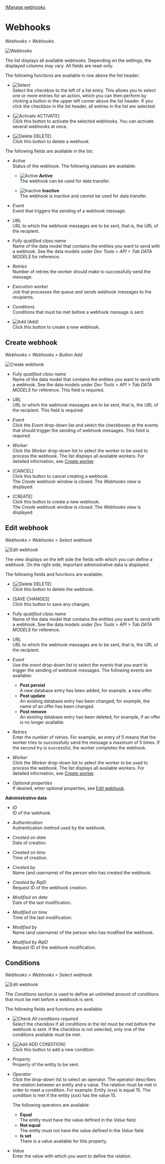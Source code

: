 [!Manage webhooks](../Integration/02_ManageWebhooks.md)

# Webhooks

*Webhooks > Webhooks*

![Webhooks](../../Assets/Screenshots/Webhooks/Webhooks/Webhooks.png "[Webhooks]")

The list displays all available webhooks. Depending on the settings, the displayed columns may vary. All fields are read-only.

The following functions are available in row above the list header:

- ![Select](../../Assets/Icons/Checkbox03.png "[Select]")      
    Select the checkbox to the left of a list entry. This allows you to select one or more entries for an action, which you can then perform by clicking a button in the upper left corner above the list header.
    If you click the checkbox in the list header, all entries in the list are selected. 

- [![Activate](../../Assets/Icons/PlayCircle.png "[Activate]") ACTIVATE]    
    Click this button to activate the selected webhooks. You can activate several webhooks at once. 

- [![Delete](../../Assets/Icons/Trash10.png "[Delete]") DELETE]    
    Click this button to delete a webhook. <!---You can delete several webhooks at once?-->

The following fields are available in the list:

- *Active*   
    Status of the webhook. The following statuses are available:
    
    - ![Active](../../Assets/Icons/Check02.png "[Active]") **Active**  
        The webhook can be used for data transfer.

    - ![Inactive](../../Assets/Icons/Cross08.png "[Inactive]") 
    **Inactive**   
        The webhook is inactive and cannot be used for data transfer.

- *Event*  
    Event that triggers the sending of a webhook message. 

- *URL*  
    URL to which the webhook messages are to be sent, that is, the URL of the recipient.

- *Fully qualified class name*   
    Name of the data model that contains the entities you want to send with a webhook. See the data models under *Dev Tools > API > Tab DATA MODELS* for reference. 

- *Retries*  
    Number of retries the worker should make to successfully send the message.

- *Execution worker*   
    Job that processes the queue and sends webhook messages to the recipients.
    
- *Conditions*   
    Conditions that must be met before a webhook message is sent.

-  ![Add](../../Assets/Icons/Plus08.png "[Add]") (Add)     
   Click this button to create a new webhook.

## Create webhook

*Webhooks > Webhooks > Button Add*

![Create webhook](../../Assets/Screenshots/Webhooks/Webhooks/CreateWebhook.png "[Create webhook]")

- *Fully qualified class name*   
    Name of the data model that contains the entities you want to send with a webhook. See the data models under *Dev Tools > API > Tab DATA MODELS* for reference. This field is required.

- *URL*  
    URL to which the webhook messages are to be sent, that is, the URL of the recipient. This field is required.

- *Event*  
    Click the *Event* drop-down list and select the checkboxes at the events that should trigger the sending of webhook messages. This field is required.

- *Worker*   
    Click the *Worker* drop-down list to select the worker to be used to process the webhook. The list displays all available workers. For detailed information, see [Create worker](../Integration/01_ManageWorkers.md#create-worker). <!---Ich nehme an, dass es gefüllt sein muss, um einen Webhook zu aktivieren >prüfen, wenn UI da.-->

[comment]: <> (process vs execute a webhook)

- [CANCEL]    
    Click this button to cancel creating a webhook.   
    The *Create webhook* window is closed. The *Webhooks* view is displayed.

- [CREATE]   
    Click this button to create a new webhook.   
    The *Create webhook* window is closed. The *Webhooks* view is displayed.


## Edit webhook

*Webhooks > Webhooks > Select webhook*

![Edit webhook](../../Assets/Screenshots/Webhooks/Webhooks/EditWebhook.png "[Edit webhook]")

The view displays on the left side the fields with which you can define a webhook. On the right side, important administrative data is displayed.

The following fields and functions are available:

- [![Delete](../../Assets/Icons/Trash10.png "[Delete]") DELETE]   
    Click this button to delete the webhook.

- [SAVE CHANGES]   
    Click this button to save any changes.

- *Fully qualified class name*  
    Name of the data model that contains the entities you want to send with a webhook. See the data models under *Dev Tools > API > Tab DATA MODELS* for reference.  

- *URL*  
    URL to which the webhook messages are to be sent, that is, the URL of the recipient.

- *Event*  
    Use the *event* drop-down list to select the events that you want to trigger the sending of webhook messages. The following events are available:

    - **Post persist**   
        A new database entry has been added, for example, a new offer.      
    - **Post update**   
        An existing database entry has been changed, for example, the name of an offer has been changed.   
    - **Post remove**   
        An existing database entry has been deleted, for example, if an offer is no longer available.

- *Retries*   
    Enter the number of retries. For example, an entry of 5 means that the worker tries to successfully send the message a maximum of 5 times. If the second try is successful, the worker completes the webhook.

- *Worker*   
    Click the *Worker* drop-down list to select the worker to be used to process the webhook. The list displays all available workers. For detailed information, see [Create worker](../Integration/01_ManageWorkers.md#create-worker).

- *Optional properties*   
    If desired, enter optional properties, see [Edit webhook](../Integration/02_ManageWebhooks.md#edit-webhook).

**Administrative data**

- *ID*   
    ID of the webhook.

- *Authentication*   
    Authentication method used by the webhook.

- *Created on date*   
    Date of creation.

- *Created on time*   
    Time of creation.

- *Created by*   
    Name (and username) of the person who has created the webhook.

- *Created by RqID*   
    Request ID of the webhook creation.

- *Modified on date*   
    Date of the last modification.

- *Modified on time*   
    Time of the last modification.

- *Modified by*   
    Name (and username) of the person who has modified the webhook.

- *Modified by RqID*   
    Request ID of the webhook modification.

## Conditions

*Webhooks > Webhooks > Select webhook*

![Edit webhook](../../Assets/Screenshots/Webhooks/Webhooks/EditWebhook.png "[Edit webhook]")

The *Conditions* section is used to define an unlimited amount of conditions that must be met before a webhook is sent.

The following fields and functions are available:

- ![Check](../../Assets/Icons/Checkbox03.png) *All conditions required*   
    Select the checkbox if all conditions in the list must be met before the webhook is sent. If the checkbox is not selected, only one of the conditions available must be met. 

- [![Add](../../Assets/Icons/Plus08.png "[Add]") ADD CONDITION]  
    Click this button to add a new condition.

- *Property*   
    Property of the entity to be sent. 

- *Operator*   
    Click the drop-down list to select an operator. The operator describes the relation between an entity and a value. The relation must be met in order to meet a condition. For example: Entity (xxx) is equal 15. The condition is met if the entity (xxx) has the value 15.   

    The following operators are available:   
    - **Equal**   
       The entity must have the value defined in the *Value* field.   
    - **Not equal**    
        The entity must not have the value defined in the *Value* field.
    - **Is set**   
        There is a value available for this property.
    
- *Value*   
    Enter the value with which you want to define the relation.

